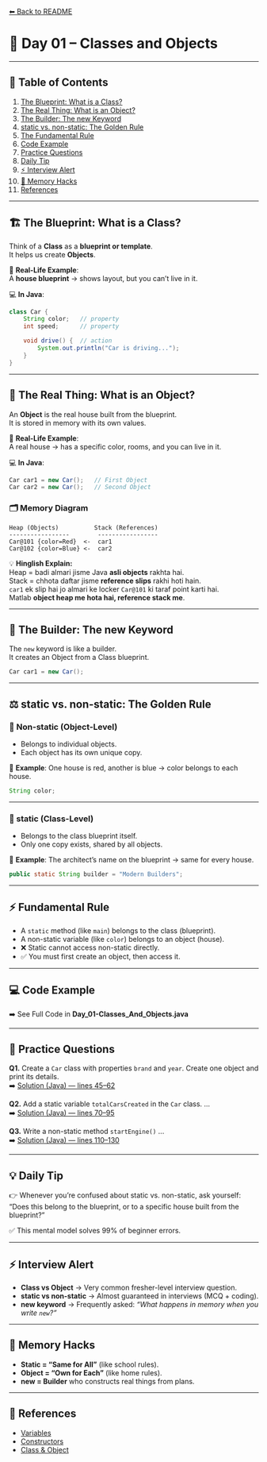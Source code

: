 [⬅ Back to README](../README.md)  

# 📘 Day 01 – Classes and Objects  

---

## 📑 Table of Contents  
1. [The Blueprint: What is a Class?](#-the-blueprint-what-is-a-class)  
2. [The Real Thing: What is an Object?](#-the-real-thing-what-is-an-object)  
3. [The Builder: The new Keyword](#-the-builder-the-new-keyword)  
4. [static vs. non-static: The Golden Rule](#%EF%B8%8F-static-vs-non-static-the-golden-rule)  
5. [The Fundamental Rule](#-fundamental-rule)  
6. [Code Example](#-code-example)  
7. [Practice Questions](#-practice-questions)  
8. [Daily Tip](#-daily-tip)  
9. [⚡ Interview Alert](#-interview-alert)  
10. [🧠 Memory Hacks](#-memory-hacks)  
11. [References](#-references)  

---

## 🏗️ The Blueprint: What is a Class?  
Think of a **Class** as a **blueprint or template**.  
It helps us create **Objects**.  

💭 **Real-Life Example**:  
A **house blueprint** → shows layout, but you can’t live in it.  

💻 **In Java**:  

```java
class Car {
    String color;   // property
    int speed;      // property

    void drive() {  // action
        System.out.println("Car is driving...");
    }
}
```

---

## 🚗 The Real Thing: What is an Object?  
An **Object** is the real house built from the blueprint.  
It is stored in memory with its own values.  

💭 **Real-Life Example**:  
A real house → has a specific color, rooms, and you can live in it.  

💻 **In Java**:  

```java
Car car1 = new Car();   // First Object
Car car2 = new Car();   // Second Object
```

### 🗂️ Memory Diagram  

```
Heap (Objects)          Stack (References)
-----------------        -----------------
Car@101 {color=Red}  <-  car1
Car@102 {color=Blue} <-  car2
```

💡 **Hinglish Explain:**  
Heap = badi almari jisme Java **asli objects** rakhta hai.  
Stack = chhota daftar jisme **reference slips** rakhi hoti hain.  
`car1` ek slip hai jo almari ke locker `Car@101` ki taraf point karti hai.  
Matlab **object heap me hota hai, reference stack me**.  

---

## 👷 The Builder: The new Keyword  
The `new` keyword is like a builder.  
It creates an Object from a Class blueprint.  

```java
Car car1 = new Car();
```

---

## ⚖️ static vs. non-static: The Golden Rule  

### 🔴 Non-static (Object-Level)  
- Belongs to individual objects.  
- Each object has its own unique copy.  

💭 **Example**: One house is red, another is blue → color belongs to each house.  

```java
String color;
```

---

### 🔵 static (Class-Level)  
- Belongs to the class blueprint itself.  
- Only one copy exists, shared by all objects.  

💭 **Example**: The architect’s name on the blueprint → same for every house.  

```java
public static String builder = "Modern Builders";
```

---

## ⚡ Fundamental Rule  
- A `static` method (like `main`) belongs to the class (blueprint).  
- A non-static variable (like `color`) belongs to an object (house).  
- ❌ Static cannot access non-static directly.  
- ✅ You must first create an object, then access it.  

---

## 💻 Code Example  
➡️ See Full Code in **Day_01-Classes_And_Objects.java**  

---

## 📝 Practice Questions  

**Q1.** Create a `Car` class with properties `brand` and `year`. Create one object and print its details.  
➡️ [Solution (Java) — lines 45–62](Day_01-Classes_And_Objects.java#L45-L62)

**Q2.** Add a static variable `totalCarsCreated` in the `Car` class. ...  
➡️ [Solution (Java) — lines 70–95](Day_01-Classes_And_Objects.java#L70-L95)

**Q3.** Write a non-static method `startEngine()` ...  
➡️ [Solution (Java) — lines 110–130](Day_01-Classes_And_Objects.java#L110-L130)

---

## 💡 Daily Tip  
👉 Whenever you’re confused about static vs. non-static, ask yourself:  
“Does this belong to the blueprint, or to a specific house built from the blueprint?”  

✅ This mental model solves 99% of beginner errors.  

---

## ⚡ Interview Alert  
- **Class vs Object** → Very common fresher-level interview question.  
- **static vs non-static** → Almost guaranteed in interviews (MCQ + coding).  
- **new keyword** → Frequently asked: *“What happens in memory when you write `new`?”*  

---

## 🧠 Memory Hacks  
- **Static = “Same for All”** (like school rules).  
- **Object = “Own for Each”** (like home rules).  
- **new = Builder** who constructs real things from plans.  

---

## 🔗 References  
- [Variables](#)  
- [Constructors](#)  
- [Class & Object](Day_01-Classes_And_Objects.md)  
